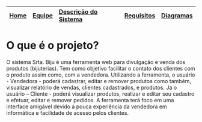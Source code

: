 |[Home](https://code.google.com/p/projeto-srtabiju/)|[Equipe](Equipe.md)|[Descrição do Sistema](Descricao_Sistema.md)|[Requisitos](Requisitos.md)|[Diagramas](Diagramas.md)|
|:--------------------------------------------------|:------------------|:-------------------------------------------|:--------------------------|:------------------------|


# O que é o projeto? #

O sistema Srta. Biju é uma ferramenta web para divulgação e venda dos produtos (bijuterias).  Tem como objetivo facilitar o contato dos clientes com o produto assim como, com a vendedora. Utilizando a ferramenta, o usuário - Vendedora - poderá cadastrar, editar e remover produtos como também, visualizar relatório de vendas, clientes cadastrados, e produtos. Já o usuário – Cliente - poderá visualizar produtos, realizar e editar seu cadastro e efetuar, editar e remover pedidos. A ferramenta terá foco em uma interface amigável devido a pouca experiência da vendedora em informática e facilidade de acesso pelos clientes.